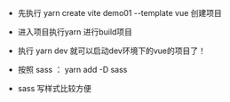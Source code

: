 - 先执行 yarn create vite demo01 --template vue 创建项目
- 进入项目执行yarn 进行build项目
- 执行 yarn dev 就可以启动dev环境下的vue的项目了！



- 按照 sass ：  yarn add -D sass


- sass 写样式比较方便
